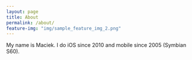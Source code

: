 ```yaml
---
layout: page
title: About
permalink: /about/
feature-img: "img/sample_feature_img_2.png"
---
```


My name is Maciek. I do iOS since 2010 and mobile since 2005 (Symbian S60).